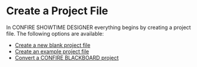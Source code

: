 # Create a Project File

In CONFIRE SHOWTIME DESIGNER everything begins by creating a project file. The following options are available:

* [Create a new blank project file](empty.md)
* [Create an example project file](samples.md)
* [Convert a CONFIRE BLACKBOARD project](convert-blackboard.md)